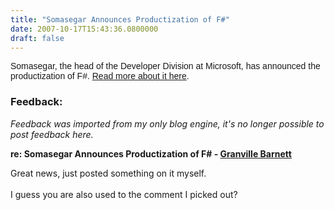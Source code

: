 ```yaml
---
title: "Somasegar Announces Productization of F#"
date: 2007-10-17T15:43:36.0800000
draft: false
---
```


<p><font face="Arial">Somasegar, the head of the Developer Division at Microsoft, has announced the productization of F#. <a href="http://blogs.msdn.com/somasegar/archive/2007/10/17/f-a-functional-programming-language.aspx">Read more about it here</a>.<br />
</font></p>

### Feedback:

*Feedback was imported from my only blog engine, it's no longer possible to post feedback here.*

**re: Somasegar Announces Productization of F# - [Granville Barnett](http://weblogs.asp.net/gbarnett)**

Great news, just posted something on it myself.<br /><br />I guess you are also used to the comment I picked out?


